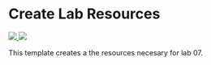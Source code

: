 # Create Lab Resources

<a href="https://portal.azure.com/#create/Microsoft.Template/uri/https%3A%2F%2Fraw.githubusercontent.com%2Ftibor19%2F20533-ImplementingMicrosoftAzureInfrastructureSolutions%2Fmaster%2FAllFiles%2FLab07%2FStarter%2FTemplates%2Fazuredeploy.json" target="_blank">
    <img src="http://azuredeploy.net/deploybutton.png"/>
</a>
<a href="http://armviz.io/#/?load=https%3A%2F%2Fraw.githubusercontent.com%2Ftibor19%2F20533-ImplementingMicrosoftAzureInfrastructureSolutions%2Fmaster%2FAllFiles%2FLab07%2FStarter%2FTemplates%2Fazuredeploy.json" target="_blank">
    <img src="http://armviz.io/visualizebutton.png"/>
</a>

This template creates a the resources necesary for lab 07. 